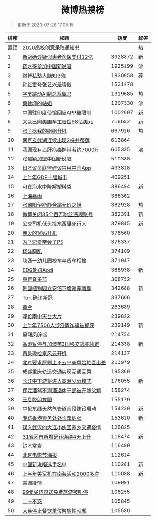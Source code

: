 <h1 align="center">微博热搜榜</h1>

> 更新于 2020-07-28 17:05:15

| 排序 | 标题                                                                                                                                                                                                                                  | 热度    | 标签 |
| ---- | ------------------------------------------------------------------------------------------------------------------------------------------------------------------------------------------------------------------------------------- | ------- | ---- |
| 置顶 | [2020高校创意录取通知书](https://s.weibo.com/weibo?q=%232020%E9%AB%98%E6%A0%A1%E5%88%9B%E6%84%8F%E5%BD%95%E5%8F%96%E9%80%9A%E7%9F%A5%E4%B9%A6%23&Refer=new_time)                                                                      |         | 热   |
| 1    | [新冠确诊疑似患者医保支付12亿](https://s.weibo.com/weibo?q=%23%E6%96%B0%E5%86%A0%E7%A1%AE%E8%AF%8A%E7%96%91%E4%BC%BC%E6%82%A3%E8%80%85%E5%8C%BB%E4%BF%9D%E6%94%AF%E4%BB%9812%E4%BA%BF%23&Refer=top)                                   | 3928872 | 新   |
| 2    | [药水哥参加中国新说唱](https://s.weibo.com/weibo?q=%23%E8%8D%AF%E6%B0%B4%E5%93%A5%E5%8F%82%E5%8A%A0%E4%B8%AD%E5%9B%BD%E6%96%B0%E8%AF%B4%E5%94%B1%23&Refer=top)                                                                        | 1925199 | 沸   |
| 3    | [微博私塾大脑知识咖](https://s.weibo.comjavascript:void(0);)                                                                                                                                                                          | 1830658 | 荐   |
| 4    | [孙红雷夸张艺兴是骄傲](https://s.weibo.com/weibo?q=%23%E5%AD%99%E7%BA%A2%E9%9B%B7%E5%A4%B8%E5%BC%A0%E8%89%BA%E5%85%B4%E6%98%AF%E9%AA%84%E5%82%B2%23&Refer=top)                                                                        | 1531278 |      |
| 5    | [字节跳动AI副总裁离职](https://s.weibo.com/weibo?q=%23%E5%AD%97%E8%8A%82%E8%B7%B3%E5%8A%A8AI%E5%89%AF%E6%80%BB%E8%A3%81%E7%A6%BB%E8%81%8C%23&Refer=top)                                                                               | 1319685 | 热   |
| 6    | [蔡徐坤的站姐](https://s.weibo.com/weibo?q=%23%E8%94%A1%E5%BE%90%E5%9D%A4%E7%9A%84%E7%AB%99%E5%A7%90%23&Refer=top)                                                                                                                    | 1207330 | 沸   |
| 7    | [中国驻印度使馆回应APP被限制](https://s.weibo.com/weibo?q=%23%E4%B8%AD%E5%9B%BD%E9%A9%BB%E5%8D%B0%E5%BA%A6%E4%BD%BF%E9%A6%86%E5%9B%9E%E5%BA%94APP%E8%A2%AB%E9%99%90%E5%88%B6%23&Refer=top)                                            | 1002697 | 新   |
| 8    | [大众已向美国车主赔偿98亿美元](https://s.weibo.com/weibo?q=%23%E5%A4%A7%E4%BC%97%E5%B7%B2%E5%90%91%E7%BE%8E%E5%9B%BD%E8%BD%A6%E4%B8%BB%E8%B5%94%E5%81%BF98%E4%BA%BF%E7%BE%8E%E5%85%83%23&Refer=top)                                   | 718682  | 新   |
| 9    | [张子枫我的姐姐开机](https://s.weibo.com/weibo?q=%23%E5%BC%A0%E5%AD%90%E6%9E%AB%E6%88%91%E7%9A%84%E5%A7%90%E5%A7%90%E5%BC%80%E6%9C%BA%23&Refer=top)                                                                                   | 667916  | 热   |
| 10   | [南京玄武湖连续出现2株并蒂莲](https://s.weibo.com/weibo?q=%23%E5%8D%97%E4%BA%AC%E7%8E%84%E6%AD%A6%E6%B9%96%E8%BF%9E%E7%BB%AD%E5%87%BA%E7%8E%B02%E6%A0%AA%E5%B9%B6%E8%92%82%E8%8E%B2%23&Refer=top)                                     | 613864  |      |
| 11   | [我国现有乙肝病毒携带者约7000万](https://s.weibo.com/weibo?q=%23%E6%88%91%E5%9B%BD%E7%8E%B0%E6%9C%89%E4%B9%99%E8%82%9D%E7%97%85%E6%AF%92%E6%90%BA%E5%B8%A6%E8%80%85%E7%BA%A67000%E4%B8%87%23&Refer=top)                               | 605335  | 沸   |
| 12   | [张靓颖加盟中国新说唱](https://s.weibo.com/weibo?q=%23%E5%BC%A0%E9%9D%93%E9%A2%96%E5%8A%A0%E7%9B%9F%E4%B8%AD%E5%9B%BD%E6%96%B0%E8%AF%B4%E5%94%B1%23&Refer=top)                                                                        | 510388  |      |
| 13   | [日本议员联盟建议禁用中国App](https://s.weibo.com/weibo?q=%23%E6%97%A5%E6%9C%AC%E8%AE%AE%E5%91%98%E8%81%94%E7%9B%9F%E5%BB%BA%E8%AE%AE%E7%A6%81%E7%94%A8%E4%B8%AD%E5%9B%BDApp%23&Refer=top)                                            | 493818  |      |
| 14   | [上半年GDP十强城市](https://s.weibo.com/weibo?q=%23%E4%B8%8A%E5%8D%8A%E5%B9%B4GDP%E5%8D%81%E5%BC%BA%E5%9F%8E%E5%B8%82%23&Refer=top)                                                                                                   | 409251  |      |
| 15   | [可在海水中降解塑料袋](https://s.weibo.com/weibo?q=%23%E5%8F%AF%E5%9C%A8%E6%B5%B7%E6%B0%B4%E4%B8%AD%E9%99%8D%E8%A7%A3%E5%A1%91%E6%96%99%E8%A2%8B%23&Refer=top)                                                                        | 386494  | 新   |
| 16   | [上海暴雨](https://s.weibo.com/weibo?q=%23%E4%B8%8A%E6%B5%B7%E6%9A%B4%E9%9B%A8%23&Refer=top)                                                                                                                                          | 386362  |      |
| 17   | [张朝阳伊能静合跳无价之姐](https://s.weibo.com/weibo?q=%23%E5%BC%A0%E6%9C%9D%E9%98%B3%E4%BC%8A%E8%83%BD%E9%9D%99%E5%90%88%E8%B7%B3%E6%97%A0%E4%BB%B7%E4%B9%8B%E5%A7%90%23&Refer=top)                                                  | 382928  | 热   |
| 18   | [微博关闭35个百万粉丝违规账号](https://s.weibo.com/weibo?q=%23%E5%BE%AE%E5%8D%9A%E5%85%B3%E9%97%AD35%E4%B8%AA%E7%99%BE%E4%B8%87%E7%B2%89%E4%B8%9D%E8%BF%9D%E8%A7%84%E8%B4%A6%E5%8F%B7%23&Refer=top)                                   | 382391  | 新   |
| 19   | [公交司机低头捡东西碾死行人](https://s.weibo.com/weibo?q=%23%E5%85%AC%E4%BA%A4%E5%8F%B8%E6%9C%BA%E4%BD%8E%E5%A4%B4%E6%8D%A1%E4%B8%9C%E8%A5%BF%E7%A2%BE%E6%AD%BB%E8%A1%8C%E4%BA%BA%23&Refer=top)                                       | 379845  | 新   |
| 20   | [亲爱的爸妈开机](https://s.weibo.com/weibo?q=%23%E4%BA%B2%E7%88%B1%E7%9A%84%E7%88%B8%E5%A6%88%E5%BC%80%E6%9C%BA%23&Refer=top)                                                                                                         | 378560  |      |
| 21   | [为了恋爱学会了PS](https://s.weibo.com/weibo?q=%23%E4%B8%BA%E4%BA%86%E6%81%8B%E7%88%B1%E5%AD%A6%E4%BC%9A%E4%BA%86PS%23&Refer=top)                                                                                                     | 376337  |      |
| 22   | [杨洋胸肌](https://s.weibo.com/weibo?q=%23%E6%9D%A8%E6%B4%8B%E8%83%B8%E8%82%8C%23&Refer=top)                                                                                                                                          | 374109  |      |
| 23   | [陕西一幼儿园校车与货车相撞](https://s.weibo.com/weibo?q=%23%E9%99%95%E8%A5%BF%E4%B8%80%E5%B9%BC%E5%84%BF%E5%9B%AD%E6%A0%A1%E8%BD%A6%E4%B8%8E%E8%B4%A7%E8%BD%A6%E7%9B%B8%E6%92%9E%23&Refer=top)                                       | 371947  |      |
| 24   | [EDG处罚Aodi](https://s.weibo.com/weibo?q=EDG%E5%A4%84%E7%BD%9AAodi&Refer=top)                                                                                                                                                        | 368938  | 新   |
| 25   | [草莓音乐节](https://s.weibo.com/weibo?q=%E8%8D%89%E8%8E%93%E9%9F%B3%E4%B9%90%E8%8A%82&Refer=top)                                                                                                                                     | 368752  |      |
| 26   | [韩国植物园立安倍下跪谢罪雕像](https://s.weibo.com/weibo?q=%E9%9F%A9%E5%9B%BD%E6%A4%8D%E7%89%A9%E5%9B%AD%E7%AB%8B%E5%AE%89%E5%80%8D%E4%B8%8B%E8%B7%AA%E8%B0%A2%E7%BD%AA%E9%9B%95%E5%83%8F&Refer=top)                                  | 342688  | 新   |
| 27   | [Toru确诊新冠](https://s.weibo.com/weibo?q=%23Toru%E7%A1%AE%E8%AF%8A%E6%96%B0%E5%86%A0%23&Refer=top)                                                                                                                                  | 337606  |      |
| 28   | [黄金](https://s.weibo.com/weibo?q=%E9%BB%84%E9%87%91&Refer=top)                                                                                                                                                                      | 263689  |      |
| 29   | [邓伦雨中天台大片](https://s.weibo.com/weibo?q=%23%E9%82%93%E4%BC%A6%E9%9B%A8%E4%B8%AD%E5%A4%A9%E5%8F%B0%E5%A4%A7%E7%89%87%23&Refer=top)                                                                                              | 239822  |      |
| 30   | [上半年7506人涉疫情诈骗被抓获](https://s.weibo.com/weibo?q=%23%E4%B8%8A%E5%8D%8A%E5%B9%B47506%E4%BA%BA%E6%B6%89%E7%96%AB%E6%83%85%E8%AF%88%E9%AA%97%E8%A2%AB%E6%8A%93%E8%8E%B7%23&Refer=top)                                          | 239149  | 新   |
| 31   | [吴翊凤辟谣](https://s.weibo.com/weibo?q=%23%E5%90%B4%E7%BF%8A%E5%87%A4%E8%BE%9F%E8%B0%A3%23&Refer=top)                                                                                                                               | 214754  |      |
| 32   | [香港暂停与加澳英3国移交逃犯协定](https://s.weibo.com/weibo?q=%E9%A6%99%E6%B8%AF%E6%9A%82%E5%81%9C%E4%B8%8E%E5%8A%A0%E6%BE%B3%E8%8B%B13%E5%9B%BD%E7%A7%BB%E4%BA%A4%E9%80%83%E7%8A%AF%E5%8D%8F%E5%AE%9A&Refer=top)                     | 214338  | 新   |
| 33   | [黄景瑜检察风云开机](https://s.weibo.com/weibo?q=%23%E9%BB%84%E6%99%AF%E7%91%9C%E6%A3%80%E5%AF%9F%E9%A3%8E%E4%BA%91%E5%BC%80%E6%9C%BA%23&Refer=top)                                                                                   | 214137  |      |
| 34   | [北京要求原则上不去中高风险地区出差](https://s.weibo.com/weibo?q=%E5%8C%97%E4%BA%AC%E8%A6%81%E6%B1%82%E5%8E%9F%E5%88%99%E4%B8%8A%E4%B8%8D%E5%8E%BB%E4%B8%AD%E9%AB%98%E9%A3%8E%E9%99%A9%E5%9C%B0%E5%8C%BA%E5%87%BA%E5%B7%AE&Refer=top) | 213979  |      |
| 35   | [成都重庆轨道交通实现互通互乘](https://s.weibo.com/weibo?q=%23%E6%88%90%E9%83%BD%E9%87%8D%E5%BA%86%E8%BD%A8%E9%81%93%E4%BA%A4%E9%80%9A%E5%AE%9E%E7%8E%B0%E4%BA%92%E9%80%9A%E4%BA%92%E4%B9%98%23&Refer=top)                            | 195369  |      |
| 36   | [长江中下游将进入高温少雨模式](https://s.weibo.com/weibo?q=%23%E9%95%BF%E6%B1%9F%E4%B8%AD%E4%B8%8B%E6%B8%B8%E5%B0%86%E8%BF%9B%E5%85%A5%E9%AB%98%E6%B8%A9%E5%B0%91%E9%9B%A8%E6%A8%A1%E5%BC%8F%23&Refer=top)                            | 176055  | 新   |
| 37   | [保定酒驾不测酒退休干部被开除党籍](https://s.weibo.com/weibo?q=%E4%BF%9D%E5%AE%9A%E9%85%92%E9%A9%BE%E4%B8%8D%E6%B5%8B%E9%85%92%E9%80%80%E4%BC%91%E5%B9%B2%E9%83%A8%E8%A2%AB%E5%BC%80%E9%99%A4%E5%85%9A%E7%B1%8D&Refer=top)            | 158274  |      |
| 38   | [王思聪朋友圈](https://s.weibo.com/weibo?q=%23%E7%8E%8B%E6%80%9D%E8%81%AA%E6%9C%8B%E5%8F%8B%E5%9C%88%23&Refer=top)                                                                                                                    | 155179  |      |
| 39   | [中俄东线天然气管道南段建设启动](https://s.weibo.com/weibo?q=%E4%B8%AD%E4%BF%84%E4%B8%9C%E7%BA%BF%E5%A4%A9%E7%84%B6%E6%B0%94%E7%AE%A1%E9%81%93%E5%8D%97%E6%AE%B5%E5%BB%BA%E8%AE%BE%E5%90%AF%E5%8A%A8&Refer=top)                       | 154239  | 新   |
| 40   | [专访香港警务处处长邓炳强](https://s.weibo.com/weibo?q=%E4%B8%93%E8%AE%BF%E9%A6%99%E6%B8%AF%E8%AD%A6%E5%8A%A1%E5%A4%84%E5%A4%84%E9%95%BF%E9%82%93%E7%82%B3%E5%BC%BA&Refer=top)                                                        | 153610  | 新   |
| 41   | [误入武汉的大连小伙回家乡又遇疫情](https://s.weibo.com/weibo?q=%23%E8%AF%AF%E5%85%A5%E6%AD%A6%E6%B1%89%E7%9A%84%E5%A4%A7%E8%BF%9E%E5%B0%8F%E4%BC%99%E5%9B%9E%E5%AE%B6%E4%B9%A1%E5%8F%88%E9%81%87%E7%96%AB%E6%83%85%23&Refer=top)      | 126825  |      |
| 42   | [31省区市新增确诊连续4天上升](https://s.weibo.com/weibo?q=%2331%E7%9C%81%E5%8C%BA%E5%B8%82%E6%96%B0%E5%A2%9E%E7%A1%AE%E8%AF%8A%E8%BF%9E%E7%BB%AD4%E5%A4%A9%E4%B8%8A%E5%8D%87%23&Refer=top)                                            | 118474  | 新   |
| 43   | [铃木常吉](https://s.weibo.com/weibo?q=%E9%93%83%E6%9C%A8%E5%B8%B8%E5%90%89&Refer=top)                                                                                                                                                | 116499  |      |
| 44   | [北京电影节海报](https://s.weibo.com/weibo?q=%23%E5%8C%97%E4%BA%AC%E7%94%B5%E5%BD%B1%E8%8A%82%E6%B5%B7%E6%8A%A5%23&Refer=top)                                                                                                         | 112614  |      |
| 45   | [中国新说唱选手名单](https://s.weibo.com/weibo?q=%23%E4%B8%AD%E5%9B%BD%E6%96%B0%E8%AF%B4%E5%94%B1%E9%80%89%E6%89%8B%E5%90%8D%E5%8D%95%23&Refer=top)                                                                                   | 110281  | 新   |
| 46   | [上半年美军机在南海活动2000多次](https://s.weibo.com/weibo?q=%23%E4%B8%8A%E5%8D%8A%E5%B9%B4%E7%BE%8E%E5%86%9B%E6%9C%BA%E5%9C%A8%E5%8D%97%E6%B5%B7%E6%B4%BB%E5%8A%A82000%E5%A4%9A%E6%AC%A1%23&Refer=top)                               | 110088  | 新   |
| 47   | [美国疫情](https://s.weibo.com/weibo?q=%E7%BE%8E%E5%9B%BD%E7%96%AB%E6%83%85&Refer=top)                                                                                                                                                | 109991  |      |
| 48   | [99元买烧鸡送免费旅游被叫停](https://s.weibo.com/weibo?q=99%E5%85%83%E4%B9%B0%E7%83%A7%E9%B8%A1%E9%80%81%E5%85%8D%E8%B4%B9%E6%97%85%E6%B8%B8%E8%A2%AB%E5%8F%AB%E5%81%9C&Refer=top)                                                    | 106255  |      |
| 49   | [二十不惑](https://s.weibo.com/weibo?q=%E4%BA%8C%E5%8D%81%E4%B8%8D%E6%83%91&Refer=top)                                                                                                                                                | 105845  |      |
| 50   | [大连停止餐饮单位聚集性就餐](https://s.weibo.com/weibo?q=%23%E5%A4%A7%E8%BF%9E%E5%81%9C%E6%AD%A2%E9%A4%90%E9%A5%AE%E5%8D%95%E4%BD%8D%E8%81%9A%E9%9B%86%E6%80%A7%E5%B0%B1%E9%A4%90%23&Refer=top)                                       | 105580  |      |